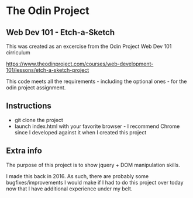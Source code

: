 # The Odin Project
## Web Dev 101 - Etch-a-Sketch
This was created as an excercise from the Odin Project Web Dev 101 cirriculum

https://www.theodinproject.com/courses/web-development-101/lessons/etch-a-sketch-project

This code meets all the requirements - including the optional ones - for the odin project assignment.

## Instructions
* git clone the project
* launch index.html with your favorite browser - I recommend Chrome since I developed against it when I created this project

## Extra info

The purpose of this project is to show jquery + DOM manipulation skills.

I made this back in 2016.  As such, there are probably some bugfixes/improvements I would make if I had to do this project over today now that I have additional experience under my belt.
